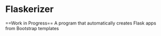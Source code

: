 # Flaskerizer
==Work in Progress==
A program that automatically creates Flask apps from Bootstrap templates
